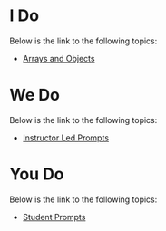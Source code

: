 # I Do

Below is the link to the following topics:
- [Arrays and Objects](I_Do/README.md)


# We Do

Below is the link to the following topics:
- [Instructor Led Prompts](We_Do/README.md)


# You Do

Below is the link to the following topics:
- [Student Prompts](You_Do/README.md)